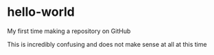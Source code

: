 # hello-world
My first time making a repository on GitHub

This is incredibly confusing and does not make sense at all at this time
